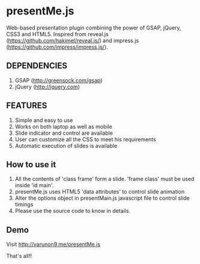 presentMe.js
=========

Web-based presentation plugin combining the power of GSAP, jQuery, CSS3 and HTML5.
Inspired from reveal.js (https://github.com/hakimel/reveal.js/) and
impress.js (https://github.com/impress/impress.js/). 

DEPENDENCIES
---------

1. GSAP (http://greensock.com/gsap)
2. jQuery (http://jquery.com)

FEATURES
---------

1. Simple and easy to use
2. Works on both laptop as well as mobile
3. Slide indicator and control are available
4. User can customize all the CSS to meet his requirements
5. Automatic execution of slides is available

How to use it
--------------
 
1. All the contents of 'class frame' form a slide. 'frame class' must be used inside 'id main'.
2. presentMe.js uses HTML5 'data attributes' to control slide animation
3. Alter the options object in presentMain.js javascript file to control slide timings
4. Please use the source code to know in details. 

Demo
------

Visit http://varunon9.me/presentMe.js


That's all!!

